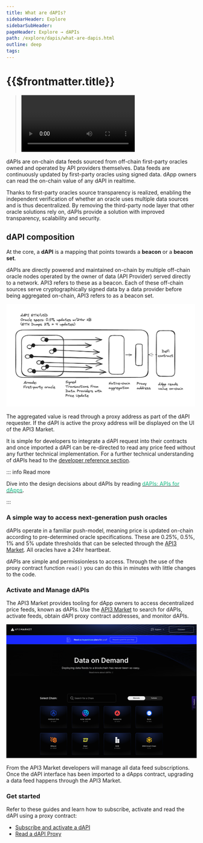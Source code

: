 ```yaml
---
title: What are dAPIs?
sidebarHeader: Explore
sidebarSubHeader:
pageHeader: Explore → dAPIs
path: /explore/dapis/what-are-dapis.html
outline: deep
tags:
---
```


<PageHeader/>

<SearchHighlight/>

<FlexStartTag/>

# {{$frontmatter.title}}

> <Video src="https://www.youtube.com/embed/wLZ4pyqAFuE"/>

dAPIs are on-chain data feeds sourced from off-chain first-party oracles owned
and operated by API providers themselves. Data feeds are continuously updated by
first-party oracles using signed data. dApp owners can read the on-chain value
of any dAPI in realtime.

Thanks to first-party oracles source transparency is realized, enabling the
independent verification of whether an oracle uses multiple data sources and is
thus decentralized. By removing the third-party node layer that other oracle
solutions rely on, dAPIs provide a solution with improved transparency,
scalability and security.

## dAPI composition

At the core, a **dAPI** is a mapping that points towards a **beacon** or a
**beacon set**.

dAPIs are directly powered and maintained on-chain by multiple off-chain oracle
nodes operated by the owner of data (API Provider) served directly to a network.
API3 refers to these as a beacon. Each of these off-chain sources serve
cryptographically signed data by a data provider before being aggregated
on-chain, API3 refers to as a beacon set.

<img src="../assets/images/dAPI_q2.png" style="width:500px">

The aggregated value is read through a proxy address as part of the dAPI
requester. If the dAPI is active the proxy address will be displayed on the UI
of the API3 Market.

It is simple for developers to integrate a dAPI request into their contracts and
once imported a dAPI can be re-directed to read any price feed without any
further technical implementation. For a further technical understanding of dAPIs
head to the [developer reference section](/reference/dapis/understand/).

::: info Read more

Dive into the design decisions about dAPIs by reading
[<span style="color:rgb(16, 185, 129);">dAPIs: APIs for dApps</span>](https://medium.com/api3/dapis-apis-for-dapps-53b83f8d2493).

:::

### A simple way to access next-generation push oracles

dAPIs operate in a familiar push-model, meaning price is updated on-chain
according to pre-determined oracle specifications. These are 0.25%, 0.5%, 1% and
5% update thresholds that can be selected through the
[API3 Market](https://market.api3.org/dapis). All oracles have a 24hr heartbeat.

dAPIs are simple and permissionless to access. Through the use of the proxy
contract function `read()` you can do this in minutes with little changes to the
code.

<!--<img src="../assets/images/02-b-First_vs_Third_party_oracles-Descentralized_API_(dAPI).png" width="400"/-->

### Activate and Manage dAPIs

The API3 Market provides tooling for dApp owners to access decentralized price
feeds, known as dAPIs. Use the [API3 Market](https://market.api3.org) to search
for dAPIs, activate feeds, obtain dAPI proxy contract addresses, and monitor
dAPIs.

<img src="../assets/images/API3_market_september2024.png" style="width:1200px">

From the API3 Market developers will manage all data feed subscriptions. Once
the dAPI interface has been imported to a dApps contract, upgrading a data feed
happens through the API3 Market.

### Get started

Refer to these guides and learn how to subscribe, activate and read the dAPI
using a proxy contract:

- [Subscribe and activate a dAPI](/guides/dapis/subscribing-to-dapis/)
- [Read a dAPI Proxy](/guides/dapis/read-a-dapi/)

<FlexEndTag/>
